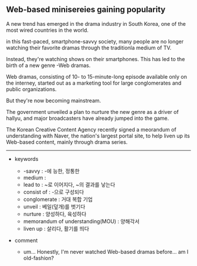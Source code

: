 ## Web-based minisereies gaining popularity

A new trend has emerged in the drama industry in South Korea, one of the most wired countries in the world.

in this fast-paced, smartphone-savvy society, many people are no longer watching their favorite dramas through the traditionla medium of TV.

Instead, they're watching shows on their smartphones. This has led to the birth of a new genre -Web dramas.

Web dramas, consisting of 10- to 15-minute-long episode available only on the interney, started out as a marketing tool for large conglomerates and public organizations.

But they're now becoming mainstream.

The government unveiled a plan to nurture the new genre as a driver of hallyu, and major broadcasters have already jumped into the game.

The Korean Creative Content Agency recently signed a meorandum of understanding with Naver, the nation's largest portal site, to help liven up its Web-based content, mainly through drama series.

***

* keywords
  - -savvy : -에 능한, 정통한
  - medium : 
  - lead to : ~로 이어지다, ~의 결과를 낳는다
  - consist of : -으로 구성되다
  - conglomerate : 거대 복합 기업
  - unveil : 베일(덮개)를 벗기다
  - nurture : 양성하다, 육성하다
  - memorandum of understanding(MOU) : 양해각서
  - liven up : 살리다, 활기를 띄다
  
* comment
  - um... Honestly, I'm never watched Web-based dramas before... am I old-fashion?
